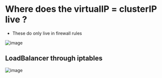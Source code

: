 # Where does the virtualIP = clusterIP live ? 

  * These do only live in firewall rules

![image](https://github.com/user-attachments/assets/aab8e43c-0d4a-4c94-93f7-c206fdd4cd31)

## LoadBalancer through iptables 

![image](https://github.com/user-attachments/assets/8159e1b5-ad96-49c4-be36-387f35cf9811)
